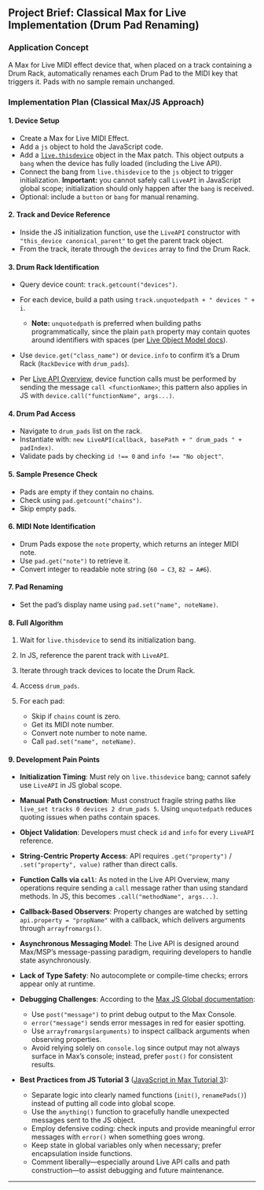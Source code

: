 ## Project Brief: Classical Max for Live Implementation (Drum Pad Renaming)

### Application Concept

A Max for Live MIDI effect device that, when placed on a track containing a Drum Rack, automatically renames each Drum Pad to the MIDI key that triggers it. Pads with no sample remain unchanged.

### Implementation Plan (Classical Max/JS Approach)

#### 1. Device Setup

* Create a Max for Live MIDI Effect.
* Add a `js` object to hold the JavaScript code.
* Add a [`live.thisdevice`](https://docs.cycling74.com/legacy/max8/refpages/live.thisdevice) object in the Max patch. This object outputs a `bang` when the device has fully loaded (including the Live API).
* Connect the bang from `live.thisdevice` to the `js` object to trigger initialization. **Important:** you cannot safely call `LiveAPI` in JavaScript global scope; initialization should only happen after the `bang` is received.
* Optional: include a `button` or `bang` for manual renaming.

#### 2. Track and Device Reference

* Inside the JS initialization function, use the `LiveAPI` constructor with `"this_device canonical_parent"` to get the parent track object.
* From the track, iterate through the `devices` array to find the Drum Rack.

#### 3. Drum Rack Identification

* Query device count: `track.getcount("devices")`.
* For each device, build a path using `track.unquotedpath + " devices " + i`.

  * **Note:** `unquotedpath` is preferred when building paths programmatically, since the plain `path` property may contain quotes around identifiers with spaces (per [Live Object Model docs](https://docs.cycling74.com/legacy/max8/vignettes/live_object_model)).
* Use `device.get("class_name")` or `device.info` to confirm it’s a Drum Rack (`RackDevice` with `drum_pads`).
* Per [Live API Overview](https://docs.cycling74.com/legacy/max8/vignettes/live_api_overview), device function calls must be performed by sending the message `call <functionName>`; this pattern also applies in JS with `device.call("functionName", args...)`.

#### 4. Drum Pad Access

* Navigate to `drum_pads` list on the rack.
* Instantiate with: `new LiveAPI(callback, basePath + " drum_pads " + padIndex)`.
* Validate pads by checking `id !== 0` and `info !== "No object"`.

#### 5. Sample Presence Check

* Pads are empty if they contain no chains.
* Check using `pad.getcount("chains")`.
* Skip empty pads.

#### 6. MIDI Note Identification

* Drum Pads expose the `note` property, which returns an integer MIDI note.
* Use `pad.get("note")` to retrieve it.
* Convert integer to readable note string (`60 → C3`, `82 → A#6`).

#### 7. Pad Renaming

* Set the pad’s display name using `pad.set("name", noteName)`.

#### 8. Full Algorithm

1. Wait for `live.thisdevice` to send its initialization bang.
2. In JS, reference the parent track with `LiveAPI`.
3. Iterate through track devices to locate the Drum Rack.
4. Access `drum_pads`.
5. For each pad:

   * Skip if `chains` count is zero.
   * Get its MIDI note number.
   * Convert note number to note name.
   * Call `pad.set("name", noteName)`.

#### 9. Development Pain Points

* **Initialization Timing**: Must rely on `live.thisdevice` bang; cannot safely use `LiveAPI` in JS global scope.
* **Manual Path Construction**: Must construct fragile string paths like `live_set tracks 0 devices 2 drum_pads 5`. Using `unquotedpath` reduces quoting issues when paths contain spaces.
* **Object Validation**: Developers must check `id` and `info` for every `LiveAPI` reference.
* **String-Centric Property Access**: API requires `.get("property")` / `.set("property", value)` rather than direct calls.
* **Function Calls via `call`**: As noted in the Live API Overview, many operations require sending a `call` message rather than using standard methods. In JS, this becomes `.call("methodName", args...)`.
* **Callback-Based Observers**: Property changes are watched by setting `api.property = "propName"` with a callback, which delivers arguments through `arrayfromargs()`.
* **Asynchronous Messaging Model**: The Live API is designed around Max/MSP’s message-passing paradigm, requiring developers to handle state asynchronously.
* **Lack of Type Safety**: No autocomplete or compile-time checks; errors appear only at runtime.
* **Debugging Challenges**: According to the [Max JS Global documentation](https://docs.cycling74.com/legacy/max8/vignettes/jsglobal):

  * Use `post("message")` to print debug output to the Max Console.
  * `error("message")` sends error messages in red for easier spotting.
  * Use `arrayfromargs(arguments)` to inspect callback arguments when observing properties.
  * Avoid relying solely on `console.log` since output may not always surface in Max’s console; instead, prefer `post()` for consistent results.
* **Best Practices from JS Tutorial 3** ([JavaScript in Max Tutorial 3](https://docs.cycling74.com/legacy/max8/tutorials/javascriptchapter03)):

  * Separate logic into clearly named functions (`init()`, `renamePads()`) instead of putting all code into global scope.
  * Use the `anything()` function to gracefully handle unexpected messages sent to the JS object.
  * Employ defensive coding: check inputs and provide meaningful error messages with `error()` when something goes wrong.
  * Keep state in global variables only when necessary; prefer encapsulation inside functions.
  * Comment liberally—especially around Live API calls and path construction—to assist debugging and future maintenance.

---

